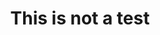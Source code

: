---
layout: layouts/post.njk
tags:
 - work
 - "2018"
 - print
 - favorite
title: This is not a test
type: Print
year: "2018"
featured_image: "/img/61_5-warnick-greece-show.jpg"
materials: Altered Postcard
description: A vintage postcard altered with custom stamp.
support_images:
 - "/img/61_1-warnick-greece-show.jpg"
 - "/img/61_2-warnick-greece-show.jpg"
 - "/img/61_3-warnick-greece-show.jpg"
 - "/img/61_4-warnick-greece-show.jpg"
 - "/img/61_5-warnick-greece-show.jpg"
---